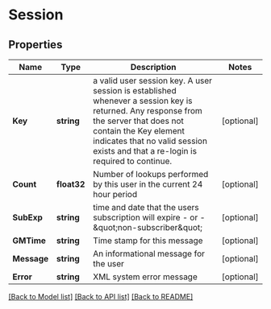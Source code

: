 # Session

## Properties

Name | Type | Description | Notes
------------ | ------------- | ------------- | -------------
**Key** | **string** | a valid user session key. A user session is established whenever a session key is returned. Any response from the server that does not contain the Key element indicates that no valid session exists and that a re-login is required to continue. | [optional] 
**Count** | **float32** | Number of lookups performed by this user in the current 24 hour period | [optional] 
**SubExp** | **string** | time and date that the users subscription will expire - or - \&quot;non-subscriber\&quot; | [optional] 
**GMTime** | **string** | Time stamp for this message | [optional] 
**Message** | **string** | An informational message for the user | [optional] 
**Error** | **string** | XML system error message | [optional] 

[[Back to Model list]](../README.md#documentation-for-models) [[Back to API list]](../README.md#documentation-for-api-endpoints) [[Back to README]](../README.md)


